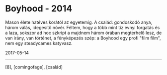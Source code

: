 # Boyhood - 2014

Mason élete hatéves korától az egyetemig. A család: gondoskodó anya, három válás, idegesítő nővér. Féltem, hogy a több mint tíz évnyi forgatás és a laza, sokszor ad hoc szkript a majdnem három órában megterhelő lesz, de van irány, van történet, a fényképezés szép: a Boyhood egy profi "film film", nem egy steadycames katyvasz.

2017-05-14

----

[8], [comingofage], [család]
